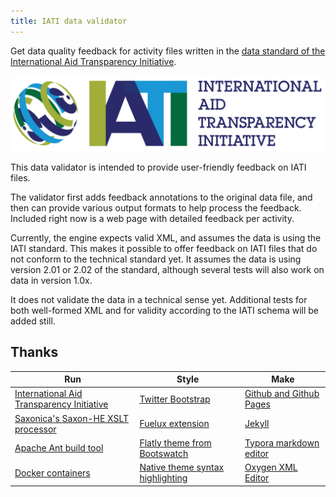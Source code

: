 ```yaml
---
title: IATI data validator
---
```


Get data quality feedback for activity files written in the
[data standard of the International Aid Transparency Initiative](http://iatistandard.org).

![](img/IATI.png)

This data validator is intended to provide user-friendly feedback on IATI files.

The validator first adds feedback annotations to the original data file,
and then can provide various output formats to help process the feedback.
Included right now is a web page with detailed feedback per activity.

Currently, the engine expects valid XML, and assumes the data
is using the IATI standard. This makes it possible to offer feedback on IATI
files that do not conform to the technical standard yet.
It assumes the data is using version 2.01 or 2.02 of the standard, although
several tests will also work on data in version 1.0x.

It does not validate the data in a technical sense yet.
Additional tests for both well-formed XML and for validity according to
the IATI schema will be added still.

Thanks
------

| Run                                      | Style                                    | Make                                     |
| ---------------------------------------- | ---------------------------------------- | ---------------------------------------- |
| [International Aid Transparency Initiative](http://iatistandard.org) | [Twitter Bootstrap](https://getbootstrap.com) | [Github and Github Pages](https://github.com) |
| [Saxonica's Saxon-HE XSLT processor](http://saxonica.com) | [Fuelux extension](http://getfuelux.com) | [Jekyll](https://jekyllrb.com)           |
| [Apache Ant build tool](https://ant.apache.org) | [Flatly theme from Bootswatch](https://bootswatch.com/flatly) | [Typora markdown editor](https://typora.io/) |
| [Docker containers](https://www.docker.com) | [Native theme syntax highlighting](http://richleland.github.io/pygments-css/) | [Oxygen XML Editor](https://oxygenxml.com) |


